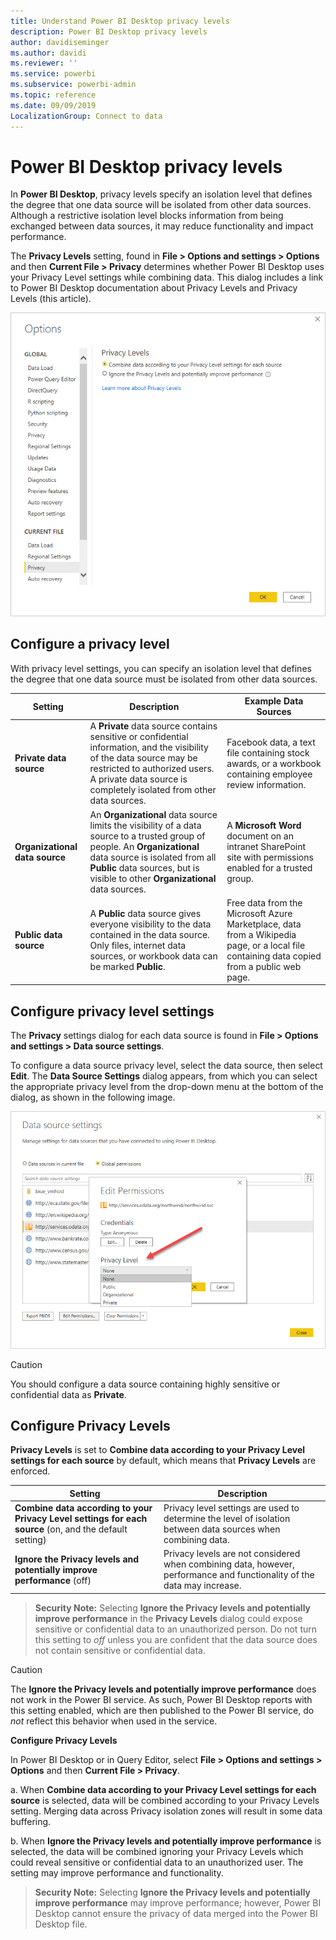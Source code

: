 ```yaml
---
title: Understand Power BI Desktop privacy levels
description: Power BI Desktop privacy levels
author: davidiseminger
ms.author: davidi
ms.reviewer: ''
ms.service: powerbi
ms.subservice: powerbi-admin
ms.topic: reference
ms.date: 09/09/2019
LocalizationGroup: Connect to data
---
```

# Power BI Desktop privacy levels
In **Power BI Desktop**, privacy levels specify an isolation level that defines the degree that one data source will be isolated from other data sources. Although a restrictive isolation level blocks information from being exchanged between data sources, it may reduce functionality and impact performance.

The **Privacy Levels** setting, found in **File > Options and settings > Options** and then **Current File > Privacy** determines whether Power BI Desktop uses your Privacy Level settings while combining data. This dialog includes a link to Power BI Desktop documentation about Privacy Levels and Privacy Levels (this article).

![Screenshot of Options dialog.](media/desktop-privacy-levels/desktop_privacylevels1.png)

## Configure a privacy level
With privacy level settings, you can specify an isolation level that defines the degree that one data source must be isolated from other data sources.

| Setting | Description | Example Data Sources |
| --- | --- | --- |
| **Private data source** |A **Private** data source contains sensitive or confidential information, and the visibility of the data source may be restricted to authorized users. A private data source is completely isolated from other data sources. |Facebook data, a text file containing stock awards, or a workbook containing employee review information. |
| **Organizational  data source** |An **Organizational** data source limits the visibility of a data source to a trusted group of people. An **Organizational** data source is isolated from all **Public** data sources, but is visible to other **Organizational** data sources. |A **Microsoft Word** document on an intranet SharePoint site with permissions enabled for a trusted group. |
| **Public data source** |A **Public** data source gives everyone visibility to the data contained in the data source. Only files, internet data sources, or workbook data can be marked **Public**. |Free data from the Microsoft Azure Marketplace, data from a Wikipedia page, or a local file containing data copied from a public web page. |

## Configure privacy level settings
The **Privacy** settings dialog for each data source is found in **File > Options and settings > Data source settings**.

To configure a data source privacy level, select the data source, then select **Edit**. The **Data Source Settings** dialog appears, from which you can select the appropriate privacy level from the drop-down menu at the bottom of the dialog, as shown in the following image.

![Screenshot of Data Source Settings dialog.](media/desktop-privacy-levels/desktop_privacylevels2.png)

> [!CAUTION]
> You should configure a data source containing highly sensitive or confidential data as **Private**.
> 

## Configure Privacy Levels
**Privacy Levels** is set to **Combine data according to your Privacy Level settings for each source** by default, which means that **Privacy Levels** are enforced.

| Setting | Description |
| --- | --- |
| **Combine data according to your Privacy Level settings for each source** (on, and the default setting) |Privacy level settings are used to determine the level of isolation between data sources when combining data. |
| **Ignore the Privacy levels and potentially improve performance** (off) |Privacy levels are not considered when combining data, however, performance and functionality of the data may increase. |

> **Security Note:** Selecting **Ignore the Privacy levels and potentially improve performance** in the **Privacy Levels** dialog could expose sensitive or confidential data to an unauthorized person. Do not turn this setting to *off* unless you are confident that the data source does not contain sensitive or confidential data.
> 
> 

> [!CAUTION]
> The **Ignore the Privacy levels and potentially improve performance** does not work in the Power BI service. As such, Power BI Desktop reports with this setting enabled, which are then published to the Power BI service, do *not* reflect this behavior when used in the service.
> 

**Configure Privacy Levels**

In Power BI Desktop or in Query Editor, select **File > Options and settings > Options** and then **Current File > Privacy**.

a. When **Combine data according to your Privacy Level settings for each source** is selected, data will be combined according to your Privacy Levels setting. Merging data across Privacy isolation zones will result in some data buffering.

b. When **Ignore the Privacy levels and potentially improve performance** is selected, the data will be combined ignoring your Privacy Levels which could reveal sensitive or confidential data to an unauthorized user. The setting may improve performance and functionality.

> **Security Note:** Selecting **Ignore the Privacy levels and potentially improve performance** may improve performance; however, Power BI Desktop cannot ensure the privacy of data merged into the Power BI Desktop file.
> 
> 


